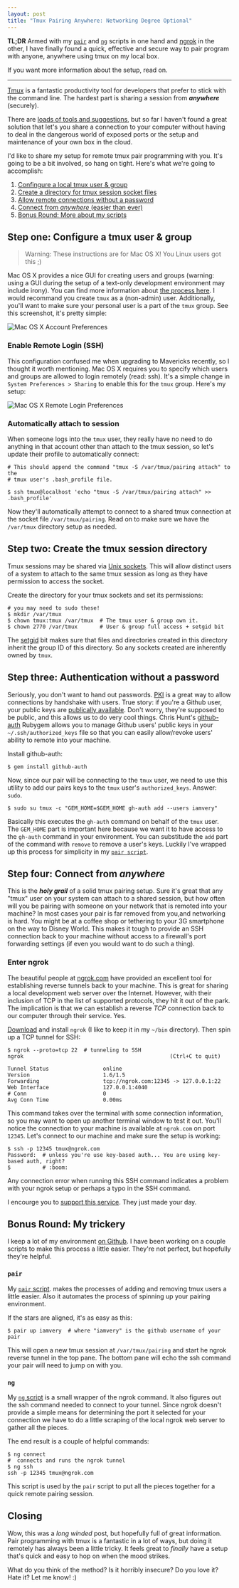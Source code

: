 ```yaml
---
layout: post
title: "Tmux Pairing Anywhere: Networking Degree Optional"
---
```


**TL;DR** Armed with my [`pair`](#pair_script) and [`ng`](#ng_script) scripts
in one hand and [ngrok](https://ngrok.com) in the other, I have finally found a
quick, effective and secure way to pair program with anyone, anywhere using
tmux on my local box.

If you want more information about the setup, read on.

---

[Tmux](http://tmux.sourceforge.net) is a fantastic productivity tool for
developers that prefer to stick with the command line. The hardest part is
sharing a session from _**anywhere**_ (securely).

There are [loads of tools and suggestions](http://www.pairprogramwith.me), but
so far I haven't found a great solution that let's you share a connection to
your computer without having to deal in the dangerous world of exposed ports
or the setup and maintenance of your own box in the cloud.

I'd like to share my setup for remote tmux pair programming with you. It's
going to be a bit involved, so hang on tight. Here's what we're going to
accomplish:

1. [Confingure a local tmux user & group](#step_one_configure_a_tmux_user__group)
2. [Create a directory for tmux session socket files](#step_two_create_the_tmux_session_directory)
3. [Allow remote connections without a password](#step_three_authentication_without_a_password)
4. [Connect from _anywhere_ (easier than ever)](#step_four_connect_from_anywhere)
5. [Bonus Round: More about my scripts](#bonus_round_my_trickery)

## Step one: Configure a tmux user & group

> Warning: These instructions are for Mac OS X! You Linux users got this ;)

Mac OS X provides a nice GUI for creating users and groups (warning: using a
GUI during the setup of a text-only development environment may include irony).
You can find more information about [the process here](http://www.macworld.com/article/2029539/configuring-mountain-lions-users-and-groups.html).
I would recommand you create `tmux` as a (non-admin) user. Additionally, you'll
want to make sure your personal user is a part of the `tmux` group.  See this
screenshot, it's pretty simple:

![Mac OS X Account Preferences](/images/mac-os-x-accounts-preferences.jpg)

### Enable Remote Login (SSH)

This configuration confused me when upgrading to Mavericks recently, so I
thought it worth mentioning. Mac OS X requires you to specify which users and
groups are allowed to login remotely (read: ssh). It's a simple change in
`System Preferences > Sharing` to enable this for the `tmux` group. Here's my
setup:

![Mac OS X Remote Login Preferences](/images/mac-os-x-remote-login-preferences.jpg)

### Automatically attach to session

When someone logs into the `tmux` user, they really have no need to do anything
in that account other than attach to the tmux session, so let's update their
profile to automatically connect:

    # This should append the command "tmux -S /var/tmux/pairing attach" to the
    # tmux user's .bash_profile file.

    $ ssh tmux@localhost 'echo "tmux -S /var/tmux/pairing attach" >> .bash_profile'

Now they'll automatically attempt to connect to a shared tmux connection at the
socket file `/var/tmux/pairing`. Read on to make sure we have the `/var/tmux`
directory setup as needed.

## Step two: Create the tmux session directory

Tmux sessions may be shared via [Unix sockets](http://en.wikipedia.org/wiki/Unix_domain_socket).
This will allow distinct users of a system to attach to the same tmux session
as long as they have permission to access the socket.

Create the directory for your tmux sockets and set its permissions:

    # you may need to sudo these!
    $ mkdir /var/tmux
    $ chown tmux:tmux /var/tmux  # The tmux user & group own it.
    $ chown 2770 /var/tmux       # User & group full access + setgid bit

The [setgid](http://en.wikipedia.org/wiki/Setuid#setgid_on_directories) bit
makes sure that files and directories created in this directory inherit the
group ID of this directory. So any sockets created are inherently owned by
`tmux`.

## Step three: Authentication without a password

Seriously, you don't want to hand out passwords. [PKI](http://en.wikipedia.org/wiki/Public-key_infrastructure)
is a great way to allow connections by handshake with users. True story: if
you're a Github user, your public keys are [publically available](https://api.github.com/users/iamvery/keys).
Don't worry, they're supposed to be public, and this allows us to do very cool
things. Chris Hunt's [github-auth](https://github.com/chrishunt/github-auth)
Rubygem allows you to manage Github users' public keys in your
`~/.ssh/authorized_keys` file so that you can easily allow/revoke users'
ability to remote into your machine.

Install github-auth:

    $ gem install github-auth

Now, since our pair will be connecting to the `tmux` user, we need to use this
utility to add our pairs keys to the `tmux` user's `authorized_keys`. Answer: `sudo`.

    $ sudo su tmux -c "GEM_HOME=$GEM_HOME gh-auth add --users iamvery"

Basically this executes the `gh-auth` command on behalf of the `tmux` user. The
`GEM_HOME` part is important here because we want it to have access to the
`gh-auth` command in your environment. You can substitude the `add` part of the
command with `remove` to remove a user's keys. Luckily I've wrapped up this
process for simplicity in my [`pair script`](#pair_script).

## Step four: Connect from _anywhere_

This is the _**holy grail**_ of a solid tmux pairing setup. Sure it's great that
any "tmux" user on your system can attach to a shared session, but how often
will you be pairing with someone on your network that is remoted into your
machine?  In most cases your pair is far removed from you,and networking is
hard. You might be at a coffee shop or tethering to your 3G smartphone on the
way to Disney World.  This makes it tough to provide an SSH connection back to
your machine without access to a firewall's port forwarding settings (if even
you would want to do such a thing).

### Enter ngrok

The beautiful people at [ngrok.com](https://ngrok.com) have provided an excellent
tool for establishing reverse tunnels back to your machine. This is great for
sharing a local development web server over the Internet. However, with their
inclusion of TCP in the list of supported protocols, they hit it out of the
park. The implication is that we can establish a reverse _TCP_ connection back
to our computer through their service. Yes.

[Download](https://ngrok.com/download) and install `ngrok` (I like to keep it in
my `~/bin` directory). Then spin up a TCP tunnel for SSH:

    $ ngrok --proto=tcp 22  # tunneling to SSH
    ngrok                                              (Ctrl+C to quit)

    Tunnel Status                 online
    Version                       1.6/1.5
    Forwarding                    tcp://ngrok.com:12345 -> 127.0.0.1:22
    Web Interface                 127.0.0.1:4040
    # Conn                        0
    Avg Conn Time                 0.00ms

This command takes over the terminal with some connection information, so you
may want to open up another terminal window to test it out. You'll notice the
connection to your machine is available at `ngrok.com` on port `12345`. Let's
connect to our machine and make sure the setup is working:

    $ ssh -p 12345 tmux@ngrok.com
    Password:  # unless you're use key-based auth... You are using key-based auth, right?
    $          # :boom:

Any connection error when running this SSH command indicates a problem with
your ngrok setup or perhaps a typo in the SSH command.

I encourge you to [support this service](https://ngrok.com/pay). They just made
your day.

## Bonus Round: My trickery

I keep a lot of my environment [on Github](https://github.com/iamvery/dotfiles).
I have been working on a couple scripts to make this process a little easier.
They're not perfect, but hopefully they're helpful.

<h3 id="pair_script"><code>pair</code></h3>

My [`pair` script](https://github.com/iamvery/dotfiles/blob/master/bin/pair).
makes the processes of adding and removing tmux users a little easier. Also it
automates the process of spinning up your pairing environment.

If the stars are aligned, it's as easy as this:

    $ pair up iamvery  # where "iamvery" is the github username of your pair

This will open a new tmux session at `/var/tmux/pairing` and start he ngrok
reverse tunnel in the top pane. The bottom pane will echo the ssh command your
pair will need to jump on with you.

<h3 id="ng_script"><code>ng</code></h3>

My [`ng` script](https://github.com/iamvery/dotfiles/blob/master/bin/ng) is a
small wrapper of the ngrok command. It also figures out the ssh command needed
to connect to your tunnel. Since ngrok doesn't provide a simple means for
determining the port it selected for your connection we have to do a little
scraping of the local ngrok web server to gather all the pieces.

The end result is a couple of helpful commands:

    $ ng connect
    #  connects and runs the ngrok tunnel
    $ ng ssh
    ssh -p 12345 tmux@ngrok.com

This script is used by the `pair` script to put all the pieces together for a
quick remote pairing session.

## Closing

Wow, this was a _long winded_ post, but hopefully full of great information.
Pair programming with tmux is a fantastic in a lot of ways, but doing it remotely
has always been a little tricky. It feels great to _finally_ have a setup that's
quick and easy to hop on when the mood strikes.

What do you think of the method? Is it horribly insecure? Do you love it? Hate
it? Let me know! :)
